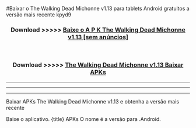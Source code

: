#Baixar o The Walking Dead Michonne v1.13  para tablets Android gratuitos a versão mais recente kpyd9


<div align="center">
<h3>Download >>>>> <a href="https://pt-web.web.app/?pt= The Walking Dead Michonne v1.13">Baixe o A P K The Walking Dead Michonne v1.13 [sem anúncios]</a></h3><br>

<h3>Download >>>>> <a href="https://pt-web.web.app/?pt= The Walking Dead Michonne v1.13">The Walking Dead Michonne v1.13 Baixar APKs</a></h3>
</div>

----------------------------------------------------------

----------------------------------------------------------

----------------------------------------------------------

Baixar APKs The Walking Dead Michonne v1.13 e obtenha a versão mais recente

Baixe o aplicativo. {title} APKs O nome é a versão para .Android.


